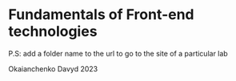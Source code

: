 # Fundamentals of Front-end technologies
P.S: add a folder name to the url to go to the site of a particular lab

Okaianchenko Davyd
2023
